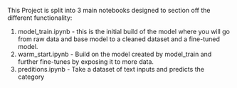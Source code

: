 This Project is split into 3 main notebooks designed to section off the different functionality:

1. model_train.ipynb - this is the initial build of the model where you will go from raw data and base model to a cleaned dataset and a fine-tuned model.
2. warm_start.ipynb - Build on the model created by model_train and further fine-tunes by exposing it to more data.
3. preditions.ipynb - Take a dataset of text inputs and predicts the category